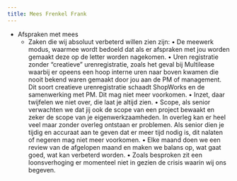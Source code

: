 ```yaml
---
title: Mees Frenkel Frank
---
```


- Afspraken met mees
	 - Zaken die wij absoluut verbeterd willen zien zijn:
•	De meewerk modus, waarmee wordt bedoeld dat als er afspraken met jou worden gemaakt deze op de letter worden nagekomen.
•	Uren registratie zonder “creatieve” urenregistratie, zoals het geval bij Multilease waarbij er opeens een hoop interne uren naar boven kwamen die nooit bekend waren gemaakt door jou aan de PM of management. Dit soort creatieve urenregistratie schaadt ShopWorks en de samenwerking met PM. Dit mag niet meer voorkomen.
•	Inzet, daar twijfelen we niet over, die laat je altijd zien.
•	Scope, als senior verwachten we dat jij ook de scope van een project bewaakt en zeker de scope van je eigenwerkzaamheden. In overleg kan er heel veel maar zonder overleg ontstaan er problemen. Als senior dien je tijdig en accuraat aan te geven dat er meer tijd nodig is, dit nalaten of negeren mag niet meer voorkomen.
•	Elke maand doen we een review van de afgelopen maand en maken we balans op, wat gaat goed, wat kan verbeterd worden.
•	Zoals besproken zit een loonsverhoging er momenteel niet in gezien de crisis waarin wij ons begeven.

